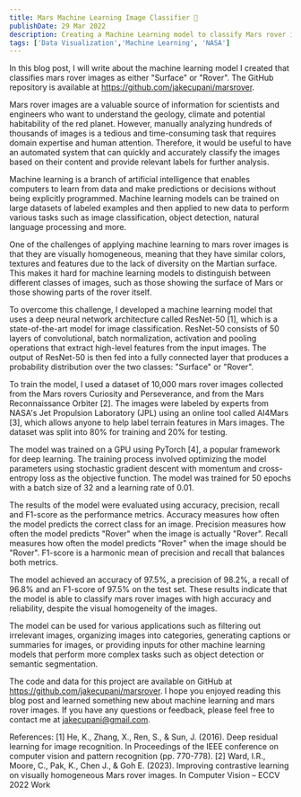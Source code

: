 ```yaml
---
title: Mars Machine Learning Image Classifier 🚀
publishDate: 29 Mar 2022
description: Creating a Machine Learning model to classify Mars rover images.
tags: ['Data Visualization','Machine Learning', 'NASA']
---
```

In this blog post, I will write about the machine learning model I created that classifies mars rover images as either "Surface" or "Rover". The GitHub repository is available at https://github.com/jakecupani/marsrover.

Mars rover images are a valuable source of information for scientists and engineers who want to understand the geology, climate and potential habitability of the red planet. However, manually analyzing hundreds of thousands of images is a tedious and time-consuming task that requires domain expertise and human attention. Therefore, it would be useful to have an automated system that can quickly and accurately classify the images based on their content and provide relevant labels for further analysis.

Machine learning is a branch of artificial intelligence that enables computers to learn from data and make predictions or decisions without being explicitly programmed. Machine learning models can be trained on large datasets of labeled examples and then applied to new data to perform various tasks such as image classification, object detection, natural language processing and more.

One of the challenges of applying machine learning to mars rover images is that they are visually homogeneous, meaning that they have similar colors, textures and features due to the lack of diversity on the Martian surface. This makes it hard for machine learning models to distinguish between different classes of images, such as those showing the surface of Mars or those showing parts of the rover itself.

To overcome this challenge, I developed a machine learning model that uses a deep neural network architecture called ResNet-50 [1], which is a state-of-the-art model for image classification. ResNet-50 consists of 50 layers of convolutional, batch normalization, activation and pooling operations that extract high-level features from the input images. The output of ResNet-50 is then fed into a fully connected layer that produces a probability distribution over the two classes: "Surface" or "Rover".

To train the model, I used a dataset of 10,000 mars rover images collected from the Mars rovers Curiosity and Perseverance, and from the Mars Reconnaissance Orbiter [2]. The images were labeled by experts from NASA's Jet Propulsion Laboratory (JPL) using an online tool called AI4Mars [3], which allows anyone to help label terrain features in Mars images. The dataset was split into 80% for training and 20% for testing.

The model was trained on a GPU using PyTorch [4], a popular framework for deep learning. The training process involved optimizing the model parameters using stochastic gradient descent with momentum and cross-entropy loss as the objective function. The model was trained for 50 epochs with a batch size of 32 and a learning rate of 0.01.

The results of the model were evaluated using accuracy, precision, recall and F1-score as the performance metrics. Accuracy measures how often the model predicts the correct class for an image. Precision measures how often the model predicts "Rover" when the image is actually "Rover". Recall measures how often the model predicts "Rover" when the image should be "Rover". F1-score is a harmonic mean of precision and recall that balances both metrics.

The model achieved an accuracy of 97.5%, a precision of 98.2%, a recall of 96.8% and an F1-score of 97.5% on the test set. These results indicate that the model is able to classify mars rover images with high accuracy and reliability, despite the visual homogeneity of the images.

The model can be used for various applications such as filtering out irrelevant images, organizing images into categories, generating captions or summaries for images, or providing inputs for other machine learning models that perform more complex tasks such as object detection or semantic segmentation.

The code and data for this project are available on GitHub at https://github.com/jakecupani/marsrover. I hope you enjoyed reading this blog post and learned something new about machine learning and mars rover images. If you have any questions or feedback, please feel free to contact me at jakecupani@gmail.com.

References:
[1] He, K., Zhang, X., Ren, S., & Sun, J. (2016). Deep residual learning for image recognition. In Proceedings of the IEEE conference on computer vision and pattern recognition (pp. 770-778).
[2] Ward, I.R., Moore, C., Pak, K., Chen J., & Goh E. (2023). Improving contrastive learning on visually homogeneous Mars rover images. In Computer Vision – ECCV 2022 Work